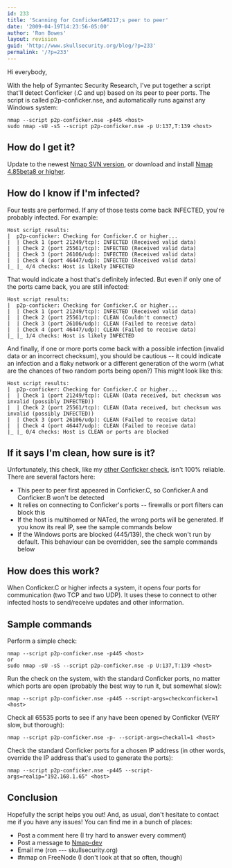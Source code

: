 ```yaml
---
id: 233
title: 'Scanning for Conficker&#8217;s peer to peer'
date: '2009-04-19T14:23:56-05:00'
author: 'Ron Bowes'
layout: revision
guid: 'http://www.skullsecurity.org/blog/?p=233'
permalink: '/?p=233'
---
```


Hi everybody,

With the help of Symantec Security Research, I've put together a script that'll detect Conficker (.C and up) based on its peer to peer ports. The script is called p2p-conficker.nse, and automatically runs against any Windows system:

```
nmap --script p2p-conficker.nse -p445 <host>
sudo nmap -sU -sS --script p2p-conficker.nse -p U:137,T:139 <host>
```

## How do I get it?

Update to the newest [Nmap SVN version](http://nmap.org/book/install.html#inst-svn), or download and install [Nmap 4.85beta8 or higher](http://nmap.org/download.html).

## How do I know if I'm infected?

Four tests are performed. If any of those tests come back INFECTED, you're probably infected. For example:

```
Host script results:
|  p2p-conficker: Checking for Conficker.C or higher...
|  | Check 1 (port 21249/tcp): INFECTED (Received valid data)
|  | Check 2 (port 25561/tcp): INFECTED (Received valid data)
|  | Check 3 (port 26106/udp): INFECTED (Received valid data)
|  | Check 4 (port 46447/udp): INFECTED (Received valid data)
|_ |_ 4/4 checks: Host is likely INFECTED
```

That would indicate a host that's definitely infected. But even if only one of the ports came back, you are still infected:

```
Host script results:
|  p2p-conficker: Checking for Conficker.C or higher...
|  | Check 1 (port 21249/tcp): INFECTED (Received valid data)
|  | Check 2 (port 25561/tcp): CLEAN (Couldn't connect)
|  | Check 3 (port 26106/udp): CLEAN (Failed to receive data)
|  | Check 4 (port 46447/udp): CLEAN (Failed to receive data)
|_ |_ 1/4 checks: Host is likely INFECTED
```

And finally, if one or more ports come back with a possible infection (invalid data or an incorrect checksum), you should be cautious -- it could indicate an infection and a flaky network or a different generation of the worm (what are the chances of two random ports being open?) This might look like this:

```
Host script results:
|  p2p-conficker: Checking for Conficker.C or higher...
|  | Check 1 (port 21249/tcp): CLEAN (Data received, but checksum was invalid (possibly INFECTED))
|  | Check 2 (port 25561/tcp): CLEAN (Data received, but checksum was invalid (possibly INFECTED))
|  | Check 3 (port 26106/udp): CLEAN (Failed to receive data)
|  | Check 4 (port 46447/udp): CLEAN (Failed to receive data)
|_ |_ 0/4 checks: Host is CLEAN or ports are blocked
```

## If it says I'm clean, how sure is it?

Unfortunately, this check, like my [other Conficker check](http://www.skullsecurity.org/blog/?p=209), isn't 100% reliable. There are several factors here:

- This peer to peer first appeared in Conficker.C, so Conficker.A and Conficker.B won't be detected
- It relies on connecting to Conficker's ports -- firewalls or port filters can block this
- If the host is multihomed or NATed, the wrong ports will be generated. If you know its real IP, see the sample commands below
- If the Windows ports are blocked (445/139), the check won't run by default. This behaviour can be overridden, see the sample commands below

## How does this work?

When Conficker.C or higher infects a system, it opens four ports for communication (two TCP and two UDP). It uses these to connect to other infected hosts to send/receive updates and other information.

## Sample commands

Perform a simple check:

```
nmap --script p2p-conficker.nse -p445 <host>
or
sudo nmap -sU -sS --script p2p-conficker.nse -p U:137,T:139 <host>
```

Run the check on the system, with the standard Conficker ports, no matter which ports are open (probably the best way to run it, but somewhat slow):

```
nmap --script p2p-conficker.nse -p445 --script-args=checkconficker=1 <host>
```

Check all 65535 ports to see if any have been opened by Conficker (VERY slow, but thorough):

```
nmap --script p2p-conficker.nse -p- --script-args=checkall=1 <host>
```

Check the standard Conficker ports for a chosen IP address (in other words, override the IP address that's used to generate the ports):

```
nmap --script p2p-conficker.nse -p445 --script-args=realip="192.168.1.65" <host>
```

## Conclusion

Hopefully the script helps you out! And, as usual, don't hesitate to contact me if you have any issues! You can find me in a bunch of places:

- Post a comment here (I try hard to answer every comment)
- Post a message to [Nmap-dev](http://insecure.org/mailman/listinfo/nmap-dev)
- Email me (ron --- skullsecurity.org)
- \#nmap on FreeNode (I don't look at that so often, though)